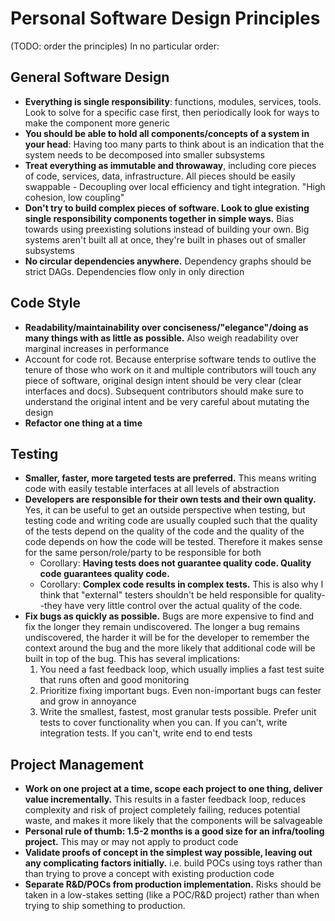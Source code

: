 # Personal Software Design Principles

(TODO: order the principles) In no particular order:

## General Software Design
- __Everything is single responsibility__: functions, modules, services, tools.
  Look to solve for a specific case first, then periodically look for ways to
  make the component more generic
- __You should be able to hold all components/concepts of a system in your
  head__: Having too many parts to think about is an indication that the system
  needs to be decomposed into smaller subsystems
- __Treat everything as immutable and throwaway__, including core pieces of
  code, services, data, infrastructure. All pieces should be easily swappable -
  Decoupling over local efficiency and tight integration. "High cohesion, low
  coupling"
- __Don't try to build complex pieces of software. Look to glue existing single
  responsibility components together in simple ways.__ Bias towards using
  preexisting solutions instead of building your own. Big systems aren't built
  all at once, they're built in phases out of smaller subsystems
- __No circular dependencies anywhere.__ Dependency graphs should be strict
  DAGs.  Dependencies flow only in only direction

## Code Style
- __Readability/maintainability over conciseness/"elegance"/doing as many things
  with as little as possible.__ Also weigh readability over marginal increases
  in performance
- Account for code rot. Because enterprise software tends to outlive the tenure
  of those who work on it and multiple contributors will touch any piece of
  software, original design intent should be very clear (clear interfaces and
  docs). Subsequent contributors should make sure to understand the original
  intent and be very careful about mutating the design
- __Refactor one thing at a time__

## Testing
- __Smaller, faster, more targeted tests are preferred.__ This means writing
  code with easily testable interfaces at all levels of abstraction
- __Developers are responsible for their own tests and their own quality.__ Yes,
  it can be useful to get an outside perspective when testing, but testing code
  and writing code are usually coupled such that the quality of the tests depend
  on the quality of the code and the quality of the code depends on how the code
  will be tested. Therefore it makes sense for the same person/role/party to be
  responsible for both
  - Corollary: __Having tests does not guarantee quality code. Quality code
    guarantees quality code.__
  - Corollary: __Complex code results in complex tests.__ This is also why I
    think that "external" testers shouldn't be held responsible for
    quality--they have very little control over the actual quality of the code.
- __Fix bugs as quickly as possible.__ Bugs are more expensive to find and fix
  the longer they remain undiscovered. The longer a bug remains undiscovered,
  the harder it will be for the developer to remember the context around the bug
  and the more likely that additional code will be built in top of the bug. This
  has several implications:
    1. You need a fast feedback loop, which usually implies a fast test suite
    that runs often and good monitoring
    1. Prioritize fixing important bugs. Even non-important bugs can fester and
    grow in annoyance
    1. Write the smallest, fastest, most granular tests possible. Prefer unit
    tests to cover functionality when you can. If you can't, write integration
    tests. If you can't, write end to end tests

## Project Management
- __Work on one project at a time, scope each project to one thing, deliver
  value incrementally.__ This results in a faster feedback loop, reduces
  complexity and risk of project completely failing, reduces potential waste,
  and makes it more likely that the components will be salvageable
- __Personal rule of thumb: 1.5-2 months is a good size for an infra/tooling
  project.__ This may or may not apply to product code
- __Validate proofs of concept in the simplest way possible, leaving out any
  complicating factors initially.__ i.e. build POCs using toys rather than than
  trying to prove a concept with existing production code
- __Separate R&D/POCs from production implementation.__ Risks should be taken in
  a low-stakes setting (like a POC/R&D project) rather than when trying to ship
  something to production.
